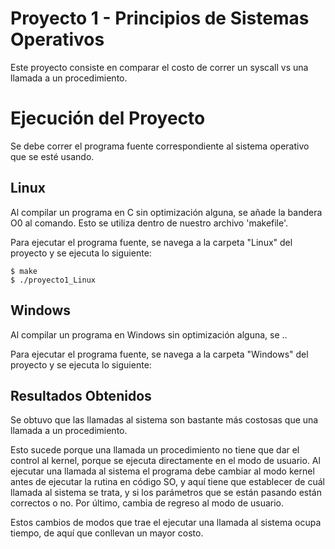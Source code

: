 # Proyecto 1 - Principios de Sistemas Operativos

Este proyecto consiste en comparar el costo de correr un syscall vs una llamada a un procedimiento.

# Ejecución del Proyecto
Se debe correr el programa fuente correspondiente al sistema operativo que se esté usando. 

## Linux
Al compilar un programa en C sin optimización alguna, se añade la bandera O0 al comando. Esto se utiliza dentro de nuestro archivo 'makefile'.
    
Para ejecutar el programa fuente, se navega a la carpeta "Linux" del proyecto y se ejecuta lo siguiente:

    $ make
    $ ./proyecto1_Linux

## Windows
Al compilar un programa en Windows sin optimización alguna, se ..
    
Para ejecutar el programa fuente, se navega a la carpeta "Windows" del proyecto y se ejecuta lo siguiente:



## Resultados Obtenidos

Se obtuvo que las llamadas al sistema son bastante más costosas que una llamada a un procedimiento.

Esto sucede porque una llamada un procedimiento no tiene que dar el control al kernel, porque se ejecuta directamente en el modo de usuario. Al ejecutar una llamada al sistema el programa debe cambiar al modo kernel antes de ejecutar la rutina en código SO, y aquí tiene que establecer de cuál llamada al sistema se trata, y si los parámetros que se están pasando están correctos o no. Por último, cambia de regreso al modo de usuario. 

Estos cambios de modos que trae el ejecutar una llamada al sistema ocupa tiempo, de aquí que conllevan un mayor costo. 
